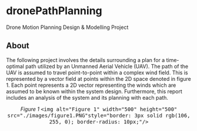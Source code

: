 # dronePathPlanning
Drone Motion Planning Design &amp; Modelling Project

## About
The following project involves the details surrounding a plan for a time-optimal path utilized by an Unmanned Aerial Vehicle (UAV). The path of the UAV is assumed to travel point-to-point within a complex wind field. This is represented by a vector field at points within the 2D space denoted in figure 1. Each point represents a 2D vector representing the winds which are assumed to be known within the system design. Furthermore, this report includes an analysis of the system and its planning with each path.

<div align="center">

 *Figure 1*
  <kbd>
    <img alt="Figure 1" width="500" height="500" src="./images/figure1.PNG"style="border: 3px solid rgb(106, 255, 0); border-radius: 10px;"/>
  </kbd>
</div>

